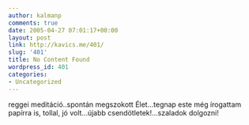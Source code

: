```yaml
---
author: kalmanp
comments: true
date: 2005-04-27 07:01:17+00:00
layout: post
link: http://kavics.me/401/
slug: '401'
title: No Content Found
wordpress_id: 401
categories:
- Uncategorized
---
```


reggei meditáció..spontán megszokott Élet...tegnap este még írogattam papírra is, tollal, jó volt...újabb csendötletek!...szaladok dolgozni!
